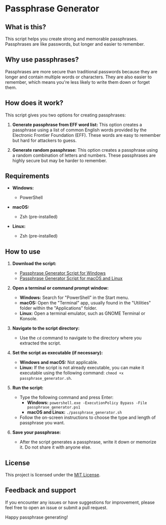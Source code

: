 # Passphrase Generator

## What is this?

This script helps you create strong and memorable passphrases. Passphrases are like passwords, but longer and easier to remember.

## Why use passphrases?

Passphrases are more secure than traditional passwords because they are longer and contain multiple words or characters. They are also easier to remember, which means you're less likely to write them down or forget them.

## How does it work?

This script gives you two options for creating passphrases:

1. **Generate passphrase from EFF word list:** This option creates a passphrase using a list of common English words provided by the Electronic Frontier Foundation (EFF). These words are easy to remember but hard for attackers to guess.

2. **Generate random passphrase:** This option creates a passphrase using a random combination of letters and numbers. These passphrases are highly secure but may be harder to remember.

## Requirements

- **Windows:**
  - PowerShell

- **macOS:**
  - Zsh (pre-installed)

- **Linux:**
  - Zsh (pre-installed)

## How to use

1. **Download the script:**
   - [Passphrase Generator Script for Windows](https://github.com/100dollarguy/Projects/blob/main/Password-Generator/password_generator.sh)
   - [Passphrase Generator Script for macOS and Linux](https://github.com/100dollarguy/Projects/blob/main/Password-Generator/passphrase_generator_mac_linux.sh)

2. **Open a terminal or command prompt window:**
   - **Windows:** Search for "PowerShell" in the Start menu.
   - **macOS:** Open the "Terminal" app, usually found in the "Utilities" folder within the "Applications" folder.
   - **Linux:** Open a terminal emulator, such as GNOME Terminal or Konsole.

3. **Navigate to the script directory:**
   - Use the `cd` command to navigate to the directory where you extracted the script.

4. **Set the script as executable (if necessary):**
   - **Windows and macOS:** Not applicable.
   - **Linux:** If the script is not already executable, you can make it executable using the following command: `chmod +x passphrase_generator.sh`.

5. **Run the script:**
   - Type the following command and press Enter:
     - **Windows:** `powershell.exe -ExecutionPolicy Bypass -File passphrase_generator.ps1`
     - **macOS and Linux:** `./passphrase_generator.sh`
   - Follow the on-screen instructions to choose the type and length of passphrase you want.

6. **Save your passphrase:**
   - After the script generates a passphrase, write it down or memorize it. Do not share it with anyone else.

## License

This project is licensed under the [MIT License](https://github.com/100dollarguy/Projects/blob/main/Password-Generator/LICENSE).

## Feedback and support

If you encounter any issues or have suggestions for improvement, please feel free to open an issue or submit a pull request.

Happy passphrase generating!
